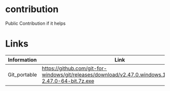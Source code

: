 # contribution
Public Contribution if it helps


# Links

| Information | Link |
| --- | --- |
| Git_portable | https://github.com/git-for-windows/git/releases/download/v2.47.0.windows.1/PortableGit-2.47.0-64-bit.7z.exe |




